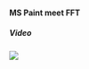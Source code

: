 #### MS Paint meet FFT

##### Video
[![](https://i.imgur.com/XqVK3OP.png)](https://www.youtube.com/watch?v=-Mq4gb6JRRU&ab_channel=AviBrown)
